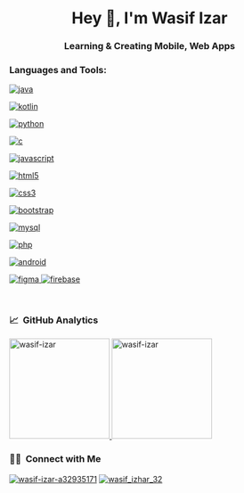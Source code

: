 <h1 align="center">Hey 👋, I'm Wasif Izar</h1>
<h3 align="center">Learning & Creating Mobile, Web Apps</h3>



<h3 align="left">Languages and Tools:</h3>


<p align="left"> 

<a href="https://www.java.com" target="_blank"> <img src="https://img.shields.io/badge/Java-ED8B00?style=for-the-badge&logo=java&logoColor=white" alt="java" /> </a>

<a href="https://kotlinlang.org" target="_blank"> <img src="https://img.shields.io/badge/Kotlin-0095D5?&style=for-the-badge&logo=kotlin&logoColor=white" alt="kotlin"/> </a>

<a href="https://www.python.org" target="_blank"> <img src="https://img.shields.io/badge/Python-FFD43B?style=for-the-badge&logo=python&logoColor=darkgreen" alt="python"/> </a> 

<a href="https://www.cprogramming.com/" target="_blank"> <img src="https://img.shields.io/badge/C-00599C?style=for-the-badge&logo=c&logoColor=white" alt="c" /> </a>


<a href="https://developer.mozilla.org/en-US/docs/Web/JavaScript" target="_blank"> <img src="https://img.shields.io/badge/JavaScript-F7DF1E?style=for-the-badge&logo=javascript&logoColor=black" alt="javascript"/> </a>
</p>


<p align="left">
<a href="https://www.w3.org/html/" target="_blank"> <img src="https://img.shields.io/badge/HTML5-E34F26?style=for-the-badge&logo=html5&logoColor=white" alt="html5" /> </a> 

<a href="https://www.w3schools.com/css/" target="_blank"> <img src="https://img.shields.io/badge/CSS3-1572B6?style=for-the-badge&logo=css3&logoColor=white" alt="css3"/> </a> 

<a href="https://getbootstrap.com" target="_blank"> <img src="https://img.shields.io/badge/Bootstrap-563D7C?style=for-the-badge&logo=bootstrap&logoColor=white" alt="bootstrap"/> </a>

<a href="https://www.mysql.com/" target="_blank"> <img src="https://img.shields.io/badge/MySQL-00000F?style=for-the-badge&logo=mysql&logoColor=white" alt="mysql"/> </a> 

<a href="https://www.php.net" target="_blank"> <img src="https://img.shields.io/badge/PHP-777BB4?style=for-the-badge&logo=php&logoColor=white" alt="php"/> </a>
</p>


<p align="left">
<a href="https://developer.android.com" target="_blank"> <img src="https://img.shields.io/badge/Android_Studio-3DDC84?style=for-the-badge&logo=android-studio&logoColor=white" alt="android" /> </a> 
 

<a href="https://www.figma.com/" target="_blank"> <img src="https://img.shields.io/badge/Figma-F24E1E?style=for-the-badge&logo=figma&logoColor=white" alt="figma" /> </a> 
<a href="https://firebase.google.com/" target="_blank"> <img src="https://img.shields.io/badge/firebase-ffca28?style=for-the-badge&logo=firebase&logoColor=black" alt="firebase" /> </a> 
</p>
 
 <br />
 
 





<h3> 📈 &nbsp;GitHub Analytics </h3>


<a href="https://github.com/wasif-izar">
  <img height="180em" src="https://github-readme-stats.vercel.app/api/top-langs?username=wasif-izar&show_icons=true&locale=en&layout=compact" alt="wasif-izar" />
    
  <img height="180em" src="https://github-readme-stats.vercel.app/api?username=wasif-izar&show_icons=true&locale=en" alt="wasif-izar" />
</a>

<br />

<h3> 🤝🏻 &nbsp;Connect with Me </h3>
<p align="left">
<a href="https://linkedin.com/in/wasif-izar-a32935171" target="blank"><img align="center" src="https://img.shields.io/badge/-Wasif%20Izar-0077B5?style=for-the-badge&logo=linkedin&logoColor=white" alt="wasif-izar-a32935171" /></a>
<a href="https://instagram.com/wasif_izhar_32" target="blank"><img align="center" src="https://img.shields.io/badge/-Wasif%20Izar-E4405F?style=for-the-badge&logo=instagram&logoColor=white" alt="wasif_izhar_32" /></a>
</p>





<!--
**wasif-izar/wasif-izar** is a ✨ _special_ ✨ repository because its `README.md` (this file) appears on your GitHub profile.

Here are some ideas to get you started:

- 🔭 I’m currently working on ...
- 🌱 I’m currently learning ...
- 👯 I’m looking to collaborate on ...
- 🤔 I’m looking for help with ...
- 💬 Ask me about ...
- 📫 How to reach me: ...
- 😄 Pronouns: ...
- ⚡ Fun fact: ...
-->
